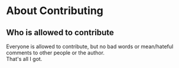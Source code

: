 # About Contributing
## Who is allowed to contribute
Everyone is allowed to contribute, but no bad words or mean/hateful comments to other people or the author.
<br />
That's all I got.
